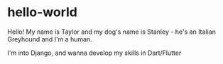 # hello-world

Hello! My name is Taylor and my dog's name is Stanley - he's an Italian Greyhound and I'm a human. 

I'm into Django, and wanna develop my skills in Dart/Flutter
